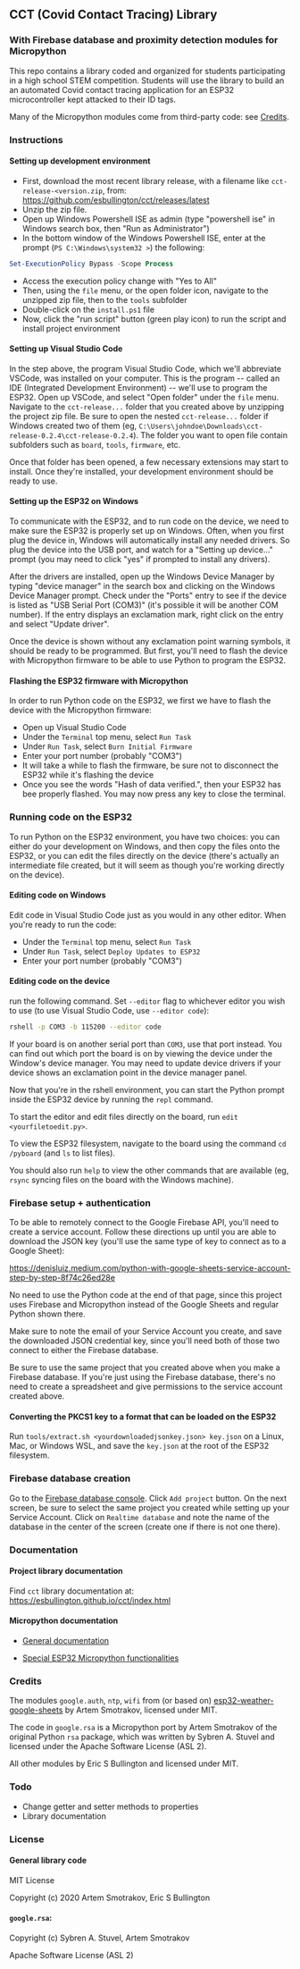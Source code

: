 ## CCT (Covid Contact Tracing) Library
### With Firebase database and proximity detection modules for Micropython

This repo contains a library coded and organized for students participating in a high school STEM competition. Students will use the library to build an an automated Covid contact tracing application for an ESP32 microcontroller kept attacked to their ID tags.

Many of the Micropython modules come from third-party code: see [Credits](#Credits).

### Instructions

#### Setting up development environment

- First, download the most recent library release, with a filename like `cct-release-<version.zip`, from:  https://github.com/esbullington/cct/releases/latest
- Unzip the zip file.
- Open up Windows Powershell ISE as admin (type "powershell ise" in Windows search box, then "Run as Administrator")
- In the bottom window of the Windows Powershell ISE, enter at the prompt (`PS C:\Windows\system32 >`) the following:

```powershell
Set-ExecutionPolicy Bypass -Scope Process
```

- Access the execution policy change with "Yes to All"
- Then, using the `file` menu, or the open folder icon, navigate to the unzipped zip file, then to the `tools` subfolder
- Double-click on the `install.ps1` file
- Now, click the "run script" button (green play icon) to run the script and install project environment

#### Setting up Visual Studio Code

In the step above, the program Visual Studio Code, which we'll abbreviate VSCode, was installed on your computer. This is the program -- called an IDE (Integrated Development Environment) -- we'll use to program the ESP32. Open up VSCode, and select "Open folder" under the `file` menu. Navigate to the `cct-release...` folder that you created above by unzipping the project zip file. Be sure to open the nested `cct-release...` folder if Windows created two of them (eg, `C:\Users\johndoe\Downloads\cct-release-0.2.4\cct-release-0.2.4`). The folder you want to open file contain subfolders such as `board`, `tools`, `firmware`, etc.

Once that folder has been opened, a few necessary extensions may start to install. Once they're installed, your development environment should be ready to use.

#### Setting up the ESP32 on Windows

To communicate with the ESP32, and to run code on the device, we need to make sure the ESP32 is properly set up on Windows. Often, when you first plug the device in, Windows will automatically install any needed drivers. So plug the device into the USB port, and watch for a "Setting up device..." prompt (you may need to click "yes" if prompted to install any drivers).

After the drivers are installed, open up the Windows Device Manager by typing "device manager" in the search box and clicking on the Windows Device Manager prompt. Check under the "Ports" entry to see if the device is listed as "USB Serial Port (COM3)" (it's possible it will be another COM number).  If the entry displays an exclamation mark, right click on the entry and select "Update driver". 

Once the device is shown without any exclamation point warning symbols, it should be ready to be programmed. But first, you'll need to flash the device with Micropython firmware to be able to use Python to program the ESP32.

#### Flashing the ESP32 firmware with Micropython

In order to run Python code on the ESP32, we first we have to flash the device with the Micropython firmware:

- Open up Visual Studio Code
- Under the `Terminal` top menu, select `Run Task`
- Under `Run Task`, select `Burn Initial Firmware`
- Enter your port number (probably "COM3")
- It will take a while to flash the firmware, be sure not to disconnect the ESP32 while it's flashing the device 
- Once you see the words "Hash of data verified.", then your ESP32 has bee properly flashed. You may now press any key to close the terminal.

### Running code on the ESP32

To run Python on the ESP32 environment, you have two choices: you can either do your development on Windows, and then copy the files onto the ESP32, or you can edit the files directly on the device (there's actually an intermediate file created, but it will seem as though you're working directly on the device).

#### Editing code on Windows

Edit code in Visual Studio Code just as you would in any other editor. When you're ready to run the code:

- Under the `Terminal` top menu, select `Run Task`
- Under `Run Task`, select `Deploy Updates to ESP32`
- Enter your port number (probably "COM3")

#### Editing code on the device
run the following command. Set `--editor` flag to whichever editor you wish to use (to use Visual Studio Code, use `--editor code`):

```bash
rshell -p COM3 -b 115200 --editor code
```

If your board is on another serial port than `COM3`, use that port instead. You can find out which port the board is on by viewing the device under the Window's device manager. You may need to update device drivers if your device shows an exclamation point in the device manager panel.

Now that you're in the rshell environment, you can start the Python prompt inside the ESP32 device by running the `repl` command.

To start the editor and edit files directly on the board, run `edit <yourfiletoedit.py>`.

To view the ESP32 filesystem, navigate to the board using the command `cd /pyboard` (and `ls` to list files).

You should also run `help` to view the other commands that are available (eg, `rsync` syncing files on the board with the Windows machine).

### Firebase setup + authentication

To be able to remotely connect to the Google Firebase API, you'll need to create a service account. Follow these directions up until you are able to download the JSON key (you'll use the same type of key to connect as to a Google Sheet):

https://denisluiz.medium.com/python-with-google-sheets-service-account-step-by-step-8f74c26ed28e

No need to use the Python code at the end of that page, since this project uses Firebase and Micropython instead of the Google Sheets and regular Python shown there.

Make sure to note the email of your Service Account you create, and save the downloaded JSON credential key, since you'll need both of those two connect to either the Firebase database.

Be sure to use the same project that you created above when you make a Firebase database. If you're just using the Firebase database, there's no need to create a spreadsheet and give permissions to the service account created above.

#### Converting the PKCS1 key to a format that can be loaded on the ESP32
Run `tools/extract.sh <yourdownloadedjsonkey.json> key.json` on a Linux, Mac, or Windows WSL, and save the `key.json` at the root of the ESP32 filesystem.

### Firebase database creation

Go to the [Firebase database console](https://console.firebase.google.com/u/0/). Click `Add project` button. On the next screen, be sure to select the same project you created while setting up your Service Account. Click on `Realtime database` and note the name of the database in the center of the screen (create one if there is not one there).

### Documentation

#### Project library documentation

Find `cct` library documentation at: https://esbullington.github.io/cct/index.html

#### Micropython documentation

- [General documentation](https://docs.micropython.org/en/latest/index.html)

- [Special ESP32 Micropython functionalities](https://docs.micropython.org/en/latest/esp32/quickref.html)

### Credits

The modules `google.auth`, `ntp`, `wifi` from (or based on) [esp32-weather-google-sheets](https://github.com/artem-smotrakov/esp32-weather-google-sheets) by Artem Smotrakov, licensed under MIT.

The code in `google.rsa` is a Micropython port by Artem Smotrakov of the original Python `rsa` package, which was written by Sybren A. Stuvel and licensed under the Apache Software License (ASL 2).

All other modules by Eric S Bullington and licensed under MIT.


### Todo

- Change getter and setter methods to properties
- Library documentation

### License

#### General library code

MIT License

Copyright (c) 2020 Artem Smotrakov, Eric S Bullington

#### `google.rsa`:

Copyright (c) Sybren A. Stuvel, Artem Smotrakov

Apache Software License (ASL 2)
